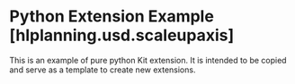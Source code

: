 # Python Extension Example [hlplanning.usd.scaleupaxis]

This is an example of pure python Kit extension. It is intended to be copied and serve as a template to create new extensions.

